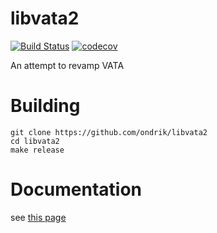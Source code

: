 # libvata2
[![Build Status](https://travis-ci.org/ondrik/libvata2.svg?branch=master)](https://travis-ci.org/ondrik/libvata2)
[![codecov](https://codecov.io/gh/ondrik/libvata2/branch/master/graph/badge.svg)](https://codecov.io/gh/ondrik/libvata2)

An attempt to revamp VATA

# Building

```
git clone https://github.com/ondrik/libvata2
cd libvata2
make release
```

# Documentation
see [this page](https://ondrik.github.io/libvata2)
